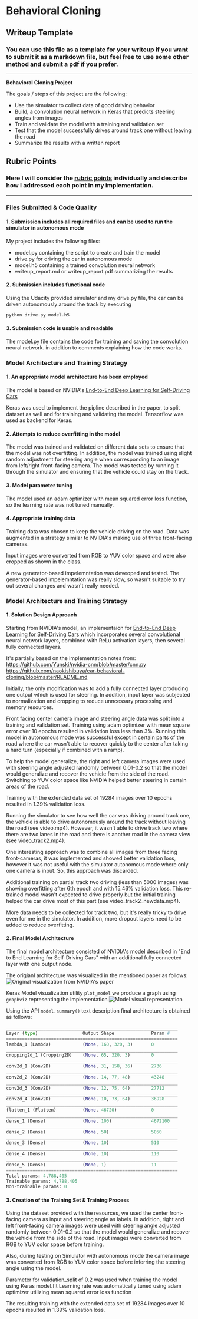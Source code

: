 # **Behavioral Cloning** 

## Writeup Template

### You can use this file as a template for your writeup if you want to submit it as a markdown file, but feel free to use some other method and submit a pdf if you prefer.

---

**Behavioral Cloning Project**

The goals / steps of this project are the following:
* Use the simulator to collect data of good driving behavior
* Build, a convolution neural network in Keras that predicts steering angles from images
* Train and validate the model with a training and validation set
* Test that the model successfully drives around track one without leaving the road
* Summarize the results with a written report


[//]: # (Image References)

[image1]: ./examples/placeholder.png "Model Visualization"
[image2]: ./examples/placeholder.png "Grayscaling"
[image3]: ./examples/placeholder_small.png "Recovery Image"
[image4]: ./examples/placeholder_small.png "Recovery Image"
[image5]: ./examples/placeholder_small.png "Recovery Image"
[image6]: ./examples/placeholder_small.png "Normal Image"
[image7]: ./examples/placeholder_small.png "Flipped Image"

## Rubric Points
### Here I will consider the [rubric points](https://review.udacity.com/#!/rubrics/432/view) individually and describe how I addressed each point in my implementation.  

---
### Files Submitted & Code Quality

#### 1. Submission includes all required files and can be used to run the simulator in autonomous mode

My project includes the following files:
* model.py containing the script to create and train the model
* drive.py for driving the car in autonomous mode
* model.h5 containing a trained convolution neural network 
* writeup_report.md or writeup_report.pdf summarizing the results

#### 2. Submission includes functional code
Using the Udacity provided simulator and my drive.py file, the car can be driven autonomously around the track by executing 
```sh
python drive.py model.h5
```

#### 3. Submission code is usable and readable

The model.py file contains the code for training and saving the convolution neural network. in addition to comments explaining how the code works.

### Model Architecture and Training Strategy

#### 1. An appropriate model architecture has been employed

The model is based on NVIDIA's [End-to-End Deep Learning for Self-Driving Cars](http://images.nvidia.com/content/tegra/automotive/images/2016/solutions/pdf/end-to-end-dl-using-px.pdf)

Keras was used to implement the pipline described in the paper, to split dataset as well and for training and validating the model.
Tensorflow was used as backend for Keras.

#### 2. Attempts to reduce overfitting in the model

The model was trained and validated on different data sets to ensure that the model was not overfitting.
In addition, the model was trained using slight random adjustment for steering angle when corresponding to an image from left/right front-facing camera.
The model was tested by running it through the simulator and ensuring that the vehicle could stay on the track.

#### 3. Model parameter tuning

The model used an adam optimizer with mean squared error loss function, so the learning rate was not tuned manually.

#### 4. Appropriate training data

Training data was chosen to keep the vehicle driving on the road. Data was augmented in a strategy similar to NVIDIA's making use of three front-facing cameras.

Input images were converted from RGB to YUV color space and were also cropped as shown in the class.

A new generator-based impelemntation was deveoped and tested.
The generator-based impelemntation was really slow, so wasn't suitable to try out several changes and wasn't really needed.

### Model Architecture and Training Strategy

#### 1. Solution Design Approach

Starting from NVIDIA's model, an implementaion for [End-to-End Deep Learning for Self-Driving Cars](http://images.nvidia.com/content/tegra/automotive/images/2016/solutions/pdf/end-to-end-dl-using-px.pdf) which incorporates several convolutional neural network layers, combined with ReLu activation layers, then several fully connected layers.

It's partially based on the implementation notes from:
https://github.com/Yunski/nvidia-cnn/blob/master/cnn.py
https://github.com/naokishibuya/car-behavioral-cloning/blob/master/README.md

Initially, the only modification was to add a fully connected layer producing one output which is used for steering.
In addition, input layer was subjected to normalization and cropping to reduce unncessary processing and memory resources.

Front facing center camera image and steering angle data was split into a training and validation set.
Training using adam optimizer with mean square error over 10 epochs resulted in validation loss less than 3%.
Running this model in autonomous mode was successful except in certain parts of the road where the car wasn't able to recover quickly to the center after taking a hard turn (especially if combined with a ramp).

To help the model generalize, the right and left camera images were used with steering angle adjusted randomly between 0.01-0.2 so that the model would generalize and recover the vehicle from the side of the road.
Switching to YUV color space like NVIDIA helped better steering in certain areas of the road.

Training with the extended data set of 19284 images over 10 epochs resulted in 1.39% validation loss.

Running the simulator to see how well the car was driving around track one, the vehicle is able to drive autonomously around the track without leaving the road (see video.mp4).
However, it wasn't able to drive track two where there are two lanes in the road and there is another road in the camera view (see video_track2.mp4).

One interesting approach was to combine all images from three facing front-cameras, it was implemented and showed better validation loss, however it was not useful with the simulator autonomous mode where only one camera is input.
So, this approach was discarded.

Additional training on partial track two driving (less than 5000 images) was showing overfitting after 6th epoch and with 15.46% validation loss.
This re-trained model wasn't expected to drive properly but the initial training helped the car drive most of this part (see video_track2_newdata.mp4).

More data needs to be collected for track two, but it's really tricky to drive even for me in the simulator.
In addition, more dropout layers need to be added to reduce overfitting.

#### 2. Final Model Architecture

The final model architecture consisted of NVIDIA's model described in "End to End Learning for Self-Driving Cars" with an additional fully connected layer with one output node.

The origianl architecture was visualized in the mentioned paper as follows:
![Original visualization from NVIDIA's paper](https://devblogs.nvidia.com/parallelforall/wp-content/uploads/2016/08/cnn-architecture-624x890.png)

Keras Model visualization utility `plot_model` we produce a graph using  `graphviz` representing the implementation 
![Model visual representation](model.png)

Using the API `model.summary()` text description final architecture is obtained as follows:

```python
_________________________________________________________________
Layer (type)                 Output Shape              Param #
=================================================================
lambda_1 (Lambda)            (None, 160, 320, 3)       0
_________________________________________________________________
cropping2d_1 (Cropping2D)    (None, 65, 320, 3)        0
_________________________________________________________________
conv2d_1 (Conv2D)            (None, 31, 158, 36)       2736
_________________________________________________________________
conv2d_2 (Conv2D)            (None, 14, 77, 48)        43248
_________________________________________________________________
conv2d_3 (Conv2D)            (None, 12, 75, 64)        27712
_________________________________________________________________
conv2d_4 (Conv2D)            (None, 10, 73, 64)        36928
_________________________________________________________________
flatten_1 (Flatten)          (None, 46720)             0
_________________________________________________________________
dense_1 (Dense)              (None, 100)               4672100
_________________________________________________________________
dense_2 (Dense)              (None, 50)                5050
_________________________________________________________________
dense_3 (Dense)              (None, 10)                510
_________________________________________________________________
dense_4 (Dense)              (None, 10)                110
_________________________________________________________________
dense_5 (Dense)              (None, 1)                 11
=================================================================
Total params: 4,788,405
Trainable params: 4,788,405
Non-trainable params: 0
```

#### 3. Creation of the Training Set & Training Process

Using the dataset provided with the resources, we used the center front-facing camera as input and steering angle as labels.
In addition, right and left front-facing camera images were used with steering angle adjusted randomly between 0.01-0.2 so that the model would generalize and recover the vehicle from the side of the road.
Input images were converted from RGB to YUV color space before training.

Also, during testing on Simulator with autonomous mode the camera image was converted from RGB to YUV color space before inferring the steering angle using the model.

Parameter for validation_split of 0.2 was used when training the model using Keras model.fit
Learning rate was automatically tuned using adam optimizer utilizing mean squared error loss function

The resulting training with the extended data set of 19284 images over 10 epochs resulted in 1.39% validation loss.

